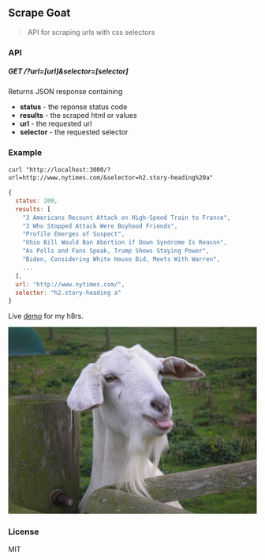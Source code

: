 Scrape Goat
---

> API for scraping urls with css selectors

### API

##### GET /?url=[url]&selector=[selector]

Returns JSON response containing

* __status__ - the reponse status code
* __results__ - the scraped html or values
* __url__ - the requested url
* __selector__ - the requested selector

### Example

```shell
curl "http://localhost:3000/?url=http://www.nytimes.com/&selector=h2.story-heading%20a"
```

```js
{
  status: 200,
  results: [
    "3 Americans Recount Attack on High-Speed Train to France",
    "3 Who Stopped Attack Were Boyhood Friends",
    "Profile Emerges of Suspect",
    "Ohio Bill Would Ban Abortion if Down Syndrome Is Reason",
    "As Polls and Fans Speak, Trump Shows Staying Power",
    "Biden, Considering White House Bid, Meets With Warren",
    ...
  ],
  url: "http://www.nytimes.com/",
  selector: "h2.story-heading a"
}
```

Live [demo](http://scrape-goat.mybluemix.net/?url=https://news.ycombinator.com&selector=.title%20a) for my h8rs.

![sick goat pic](cool-goat.jpg)

### License

MIT
